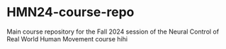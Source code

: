 # HMN24-course-repo
Main course repository for the Fall 2024 session of the Neural Control of Real World Human Movement course
hihi
